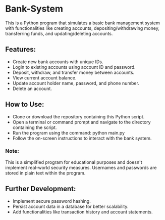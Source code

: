 # Bank-System

This is a Python program that simulates a basic bank management system with functionalities like creating accounts, depositing/withdrawing money, transferring funds, and updating/deleting accounts.

## Features:

- Create new bank accounts with unique IDs.
- Login to existing accounts using account ID and password.
- Deposit, withdraw, and transfer money between accounts.
- View current account balance.
- Update account holder name, password, and phone number.
- Delete an account.
  
## How to Use: 

- Clone or download the repository containing this Python script.
- Open a terminal or command prompt and navigate to the directory containing the script.
- Run the program using the command: python main.py
- Follow the on-screen instructions to interact with the bank system.

### Note:

This is a simplified program for educational purposes and doesn't implement real-world security measures.
Usernames and passwords are stored in plain text within the program.

## Further Development:

- Implement secure password hashing.
- Persist account data in a database for better scalability.
- Add functionalities like transaction history and account statements.

